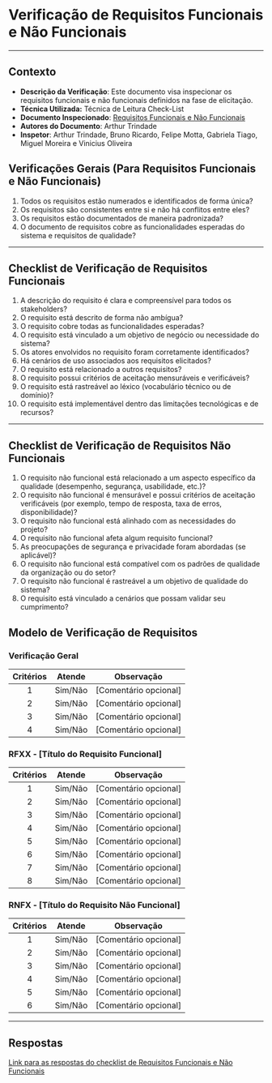 # Verificação de Requisitos Funcionais e Não Funcionais

---

## Contexto

- **Descrição da Verificação**: Este documento visa inspecionar os requisitos funcionais e não funcionais definidos na fase de elicitação.  
- **Técnica Utilizada:** Técnica de Leitura Check-List  
- **Documento Inspecionado**: [Requisitos Funcionais e Não Funcionais](../../elicitacao/result.md)
- **Autores do Documento**: Arthur Trindade
- **Inspetor**: Arthur Trindade, Bruno Ricardo, Felipe Motta, Gabriela Tiago, Miguel Moreira e Vinicius Oliveira

## Verificações Gerais (Para Requisitos Funcionais e Não Funcionais)

1. Todos os requisitos estão numerados e identificados de forma única?
2. Os requisitos são consistentes entre si e não há conflitos entre eles?
3. Os requisitos estão documentados de maneira padronizada?
4. O documento de requisitos cobre as funcionalidades esperadas do sistema e requisitos de qualidade?

---

## Checklist de Verificação de Requisitos Funcionais

1. A descrição do requisito é clara e compreensível para todos os stakeholders?
2. O requisito está descrito de forma não ambígua?
3. O requisito cobre todas as funcionalidades esperadas?
4. O requisito está vinculado a um objetivo de negócio ou necessidade do sistema?
5. Os atores envolvidos no requisito foram corretamente identificados?
6. Há cenários de uso associados aos requisitos elicitados?
7. O requisito está relacionado a outros requisitos?
8. O requisito possui critérios de aceitação mensuráveis e verificáveis?
9. O requisito está rastreável ao léxico (vocabulário técnico ou de domínio)?
10. O requisito está implementável dentro das limitações tecnológicas e de recursos?

---

## Checklist de Verificação de Requisitos Não Funcionais

1. O requisito não funcional está relacionado a um aspecto específico da qualidade (desempenho, segurança, usabilidade, etc.)?
2. O requisito não funcional é mensurável e possui critérios de aceitação verificáveis (por exemplo, tempo de resposta, taxa de erros, disponibilidade)?
3. O requisito não funcional está alinhado com as necessidades do projeto?
4. O requisito não funcional afeta algum requisito funcional?
5. As preocupações de segurança e privacidade foram abordadas (se aplicável)?
6. O requisito não funcional está compatível com os padrões de qualidade da organização ou do setor?
7. O requisito não funcional é rastreável a um objetivo de qualidade do sistema?
8. O requisito está vinculado a cenários que possam validar seu cumprimento?

## Modelo de Verificação de Requisitos

### Verificação Geral

| Critérios | Atende  | Observação                                            |
|:---------:|:-------:|:-----------------------------------------------------:|
| 1         | Sim/Não | [Comentário opcional]                                 |
| 2         | Sim/Não | [Comentário opcional]                                 |
| 3         | Sim/Não | [Comentário opcional]                                 |
| 4         | Sim/Não | [Comentário opcional]                                 |

### RFXX - [Título do Requisito Funcional]

| Critérios | Atende  | Observação                                            |
|:---------:|:-------:|:-----------------------------------------------------:|
| 1         | Sim/Não | [Comentário opcional]                                 |
| 2         | Sim/Não | [Comentário opcional]                                 |
| 3         | Sim/Não | [Comentário opcional]                                 |
| 4         | Sim/Não | [Comentário opcional]                                 |
| 5         | Sim/Não | [Comentário opcional]                                 |
| 6         | Sim/Não | [Comentário opcional]                                 |
| 7         | Sim/Não | [Comentário opcional]                                 |
| 8         | Sim/Não | [Comentário opcional]                                 |


### RNFX - [Título do Requisito Não Funcional]

| Critérios | Atende  | Observação                                            |
|:---------:|:-------:|:-----------------------------------------------------:|
| 1         | Sim/Não | [Comentário opcional]                                 |
| 2         | Sim/Não | [Comentário opcional]                                 |
| 3         | Sim/Não | [Comentário opcional]                                 |
| 4         | Sim/Não | [Comentário opcional]                                 |
| 5         | Sim/Não | [Comentário opcional]                                 |
| 6         | Sim/Não | [Comentário opcional]                                 |

---

## Respostas

[Link para as respostas do checklist de Requisitos Funcionais e Não Funcionais](../resultados/requisitos.md)




